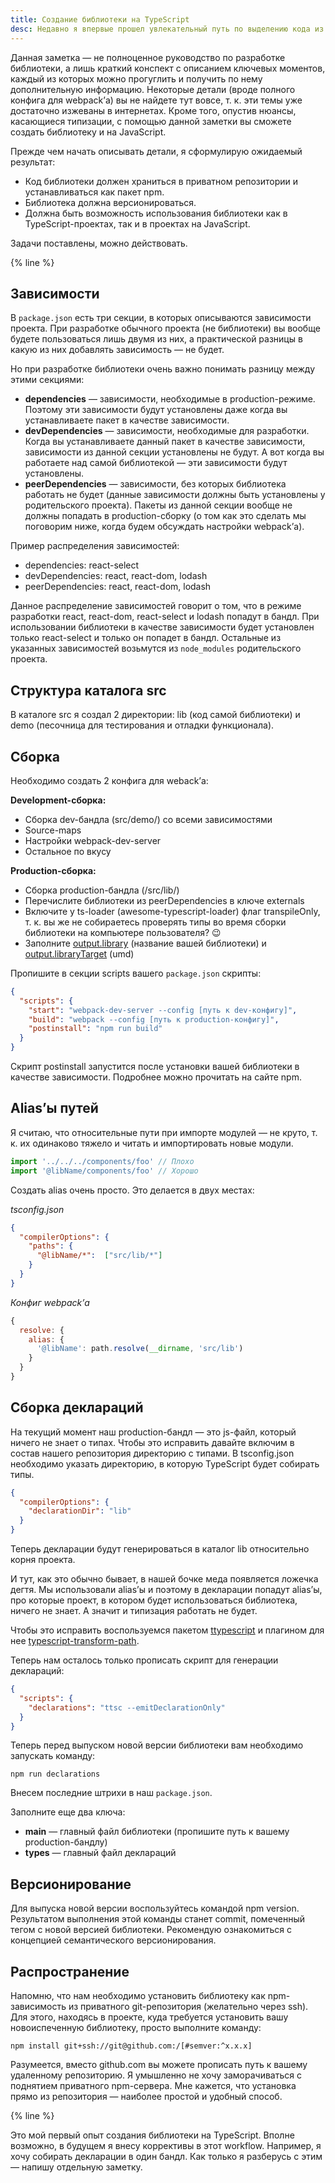```yaml
---
title: Создание библиотеки на TypeScript
desc: Недавно я впервые прошел увлекательный путь по выделению кода из проекта на TypeScript в отдельную библиотеку и хочу поделиться этим опытом.
---
```

Данная заметка — не полноценное руководство по разработке библиотеки, а лишь краткий конспект с описанием ключевых моментов, каждый из которых можно прогуглить и получить по нему дополнительную информацию. Некоторые детали (вроде полного конфига для webpack’а) вы не найдете тут вовсе, т. к. эти темы уже достаточно изжеваны в интернетах. Кроме того, опустив нюансы, касающиеся типизации, с помощью данной заметки вы сможете создать библиотеку и на JavaScript.

Прежде чем начать описывать детали, я сформулирую ожидаемый результат:

* Код библиотеки должен храниться в приватном репозитории и устанавливаться как пакет npm.
* Библиотека должна версионироваться.
* Должна быть возможность использования библиотеки как в TypeScript-проектах, так и в проектах на JavaScript.

Задачи поставлены, можно действовать.

{% line %}

## Зависимости

В ```package.json``` есть три секции, в которых описываются зависимости проекта. При разработке обычного проекта (не библиотеки) вы вообще будете пользоваться лишь двумя из них, а практической разницы в какую из них добавлять зависимость — не будет.

Но при разработке библиотеки очень важно понимать разницу между этими секциями:

* **dependencies** — зависимости, необходимые в production-режиме. Поэтому эти зависимости будут установлены даже когда вы устанавливаете пакет в качестве зависимости.
* **devDependencies** — зависимости, необходимые для разработки. Когда вы устанавливаете данный пакет в качестве зависимости, зависимости из данной секции установлены не будут. А вот когда вы работаете над самой библиотекой — эти зависимости будут установлены.
* **peerDependencies** — зависимости, без которых библиотека работать не будет (данные зависимости должны быть установлены у родительского проекта). Пакеты из данной секции вообще не должны попадать в production-сборку (о том как это сделать мы поговорим ниже, когда будем обсуждать настройки webpack’а).

Пример распределения зависимостей:

* dependencies: react-select
* devDependencies: react, react-dom, lodash
* peerDependencies: react, react-dom, lodash

Данное распределение зависимостей говорит о том, что в режиме разработки react, react-dom, react-select и lodash попадут в бандл. При использовании библиотеки в качестве зависимости будет установлен только react-select и только он попадет в бандл. Остальные из указанных зависимостей возьмутся из ```node_modules``` родительского проекта.

## Структура каталога src

В каталоге src я создал 2 директории: lib (код самой библиотеки) и demo (песочница для тестирования и отладки функционала).

## Сборка

Необходимо создать 2 конфига для weback’а:

**Development-сборка:**
* Сборка dev-бандла (src/demo/) со всеми зависимостями
* Source-maps
* Настройки webpack-dev-server
* Остальное по вкусу

**Production-сборка:**
* Сборка production-бандла (/src/lib/)
* Перечислите библиотеки из peerDependencies в ключе externals
* Включите у ts-loader (awesome-typescript-loader) флаг transpileOnly, т. к. вы же не собираетесь проверять типы во время сборки библиотеки на компьютере пользователя? 😉
* Заполните [output.library](https://webpack.js.org/configuration/output/#outputlibrary) (название вашей библиотеки) и [output.libraryTarget](https://webpack.js.org/configuration/output/#outputlibrarytarget) (umd)

Пропишите в секции scripts вашего ```package.json``` скрипты:
``` json
{
  "scripts": {
    "start": "webpack-dev-server --config [путь к dev-конфигу]",
    "build": "webpack --config [путь к production-конфигу]",
    "postinstall": "npm run build"
  }
}
```

Скрипт postinstall запустится после установки вашей библиотеки в качестве зависимости. Подробнее можно прочитать на сайте npm.

## Alias’ы путей

Я считаю, что относительные пути при импорте модулей — не круто, т. к. их одинаково тяжело и читать и импортировать новые модули.

``` ts
import '../../../components/foo' // Плохо
import '@libName/components/foo' // Хорошо
```

Создать alias очень просто. Это делается в двух местах:

_tsconfig.json_
``` json
{
  "compilerOptions": {
    "paths": {
      "@libName/*":  ["src/lib/*"]
    }
  }
}
```

_Конфиг webpack’а_
``` js
{
  resolve: {
    alias: {
      '@libName': path.resolve(__dirname, 'src/lib')
    }
  }
}
```

## Сборка деклараций

На текущий момент наш production-бандл — это js-файл, который ничего не знает о типах. Чтобы это исправить давайте включим в состав нашего репозитория директорию с типами. В tsconfig.json необходимо указать директорию, в которую TypeScript будет собирать типы.

``` json
{
  "compilerOptions": {
    "declarationDir": "lib"
  }
}
```

Теперь декларации будут генерироваться в каталог lib относительно корня проекта.

И тут, как это обычно бывает, в нашей бочке меда появляется ложечка дегтя. Мы использовали alias’ы и поэтому в декларации попадут alias’ы, про которые проект, в котором будет использоваться библиотека, ничего не знает. А значит и типизация работать не будет.

Чтобы это исправить воспользуемся пакетом [ttypescript](https://github.com/cevek/ttypescript) и плагином для нее [typescript-transform-path](https://www.npmjs.com/package/typescript-transform-paths).

Теперь нам осталось только прописать скрипт для генерации деклараций:

``` json
{
  "scripts": {
    "declarations": "ttsc --emitDeclarationOnly"
  }
}
```

Теперь перед выпуском новой версии библиотеки вам необходимо запускать команду:

``` text
npm run declarations
```

Внесем последние штрихи в наш ```package.json```.

Заполните еще два ключа:
* **main** — главный файл библиотеки (пропишите путь к вашему production-бандлу)
* **types** — главный файл деклараций

## Версионирование

Для выпуска новой версии воспользуйтесь командой npm version. Результатом выполнения этой команды станет commit, помеченный тегом с новой версией библиотеки. Рекомендую ознакомиться с концепцией семантического версионирования.

## Распространение

Напомню, что нам необходимо установить библиотеку как npm-зависимость из приватного git-репозитория (желательно через ssh). Для этого, находясь в проекте, куда требуется установить вашу новоиспеченную библиотеку, просто выполните команду:

``` text
npm install git+ssh://git@github.com:/[#semver:^x.x.x]
```

Разумеется, вместо github.com вы можете прописать путь к вашему удаленному репозиторию. Я умышленно не хочу заморачиваться с поднятием приватного npm-сервера. Мне кажется, что установка прямо из репозитория — наиболее простой и удобный способ.

{% line %}

Это мой первый опыт создания библиотеки на TypeScript. Вполне возможно, в будущем я внесу коррективы в этот workflow. Например, я хочу собирать декларации в один бандл. Как только я разберусь с этим — напишу отдельную заметку.


